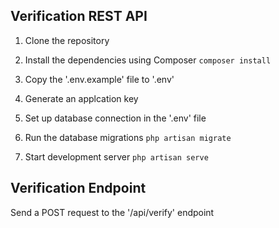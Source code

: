 ## Verification REST API

1. Clone the repository

2. Install the dependencies using Composer
   `composer install`

3. Copy the '.env.example' file to '.env'

4. Generate an applcation key

5. Set up database connection in the '.env' file

6. Run the database migrations
   `php artisan migrate`

7. Start development server
   `php artisan serve`

## Verification Endpoint

Send a POST request to the '/api/verify' endpoint
